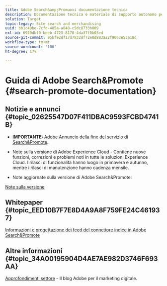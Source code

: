 ```yaml
---
title: Adobe Search&amp;Promuovi documentazione tecnica
description: Documentazione tecnica e materiale di supporto autonomo per Adobe Search&amp;Promote
solution: Target
topic-legacy: Site search and merchandising
uuid: bb1c49be-7cfd-485a-a848-c5dc8733b009
exl-id: 6920dbf0-beeb-4723-8178-4da37f0b03ed
source-git-commit: 95bf92df17d7832df72e8d883a22f9063e53a18d
workflow-type: tm+mt
source-wordcount: '106'
ht-degree: 17%

---
```


# Guida di Adobe Search&amp;Promote {#search-promote-documentation}

## Notizie e annunci {#topic_02625547D07F411DBAC9593FCBD4741B}

* **IMPORTANTE:** [Adobe Annuncio della fine del servizio di Search&amp;Promote](/help/sp-eol.md).

* Note sulla versione di Adobe Experience Cloud - Contiene nuove funzioni, correzioni e problemi noti in tutte le soluzioni Experience Cloud. I rilasci di funzionalità hanno luogo in primavera e autunno, mentre i rilasci di manutenzione hanno cadenza mensile.

<!--   Early Access: Sign up for the [Adobe Priority Product Update](https://campaign.adobe.com/webApp/adbePriorityProductSubscribe) to receive Adobe Marketing Cloud release notes one week before each release. -->

* Note aggiornate sulla versione di Adobe Search&amp;Promote:

[Note sulla versione](/help/c-searchpromote-release-notes/c-rn-02-13-18-version-1811.md)

## Whitepaper {#topic_EED10B7F7E8D4A9A8F759FE24C461937}

[Informazioni e progettazione dei feed del connettore indice in Adobe Search&amp;Promote](https://marketing.adobe.com/resources/help/en_US/snp/index_connector_feeds.pdf)

## Altre informazioni {#topic_34A00195904D4AE7AE982D3746F693AA}

<!-- [Adobe Search&amp;Promote website](https://www.adobe.com/solutions/testing-targeting/search-driven-merchandising.html) -->

[Approfondimenti settore](https://blog.adobe.com/en/topics/digital-transformation.html)  - Il blog Adobe per il marketing digitale.

